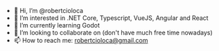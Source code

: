 - 👋 Hi, I’m @robertcioloca
- 👀 I’m interested in .NET Core, Typescript, VueJS, Angular and React
- 🌱 I’m currently learning Godot
- 💞️ I’m looking to collaborate on (don't have much free time nowadays)
- 📫 How to reach me: robertcioloca@gmail.com

<!---
robertcioloca/robertcioloca is a ✨ special ✨ repository because its `README.md` (this file) appears on your GitHub profile.
You can click the Preview link to take a look at your changes.
--->
